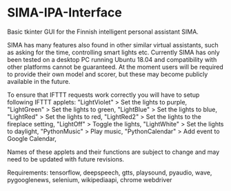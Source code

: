 # SIMA-IPA-Interface
Basic tkinter GUI for the Finnish intelligent personal assistant SIMA.

SIMA has many features also found in other similar virtual assistants, such as asking for the time, controlling smart lights etc.
Currently SIMA has only been tested on a desktop PC running Ubuntu 18.04 and compatibility with other platforms cannot be guaranteed.
At the moment users will be required to provide their own model and scorer, but these may become publicly available in the future.

To ensure that IFTTT requests work correctly you will have to setup following IFTTT applets:
"LightViolet" > Set the lights to purple,
"LightGreen" > Set the lights to green,
"LightBlue" > Set the lights to blue,
"LightRed" > Set the lights to red,
"LightRed2" > Set the lights to the fireplace setting,
"LightOff" > Toggle the lights,
"LightWhite" > Set the lights to daylight,
"PythonMusic" > Play music,
"PythonCalendar" > Add event to Google Calendar,

Names of these applets and their functions are subject to change and may need to be updated with future revisions.

Requirements:
tensorflow,
deepspeech,
gtts,
playsound,
pyaudio,
wave,
pygooglenews,
selenium,
wikipediaapi,
chrome webdriver

